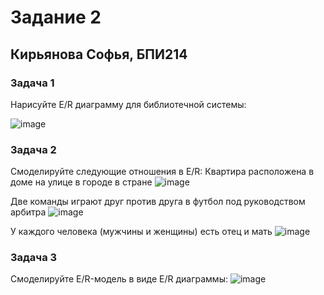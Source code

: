 # Задание 2
## Кирьянова Софья, БПИ214

### Задача 1
Нарисуйте E/R диаграмму для библиотечной системы:

![image](https://github.com/kirSofya/DB_task1/assets/116517600/ed3e2c1e-4bab-44ab-817b-c96e8a62ff0f)

### Задача 2
Смоделируйте следующие отношения в E/R:
Квартира расположена в доме на улице в городе в стране
![image](https://github.com/kirSofya/DB_task1/assets/116517600/aa2f4805-09e9-4958-96ef-5d8d5aa45afd)

Две команды играют друг против друга в футбол под руководством арбитра
![image](https://github.com/kirSofya/DB_task1/assets/116517600/81e8e826-fbde-4acc-b1f3-71eb688002e1)

У каждого человека (мужчины и женщины) есть отец и мать
![image](https://github.com/kirSofya/DB_task1/assets/116517600/a343a73f-3b96-4acf-9a9e-0fa4632437b3)

### Задача 3
Смоделируйте E/R-модель в виде E/R диаграммы:
![image](https://github.com/kirSofya/DB_task1/assets/116517600/48a56f61-35c2-47d9-a799-03619f521bc8)



